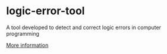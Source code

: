 # logic-error-tool
A tool developed to detect and correct logic errors in computer programming

[More information](http://nathandeflavis.com/portfolio/logic-error-tool/)
